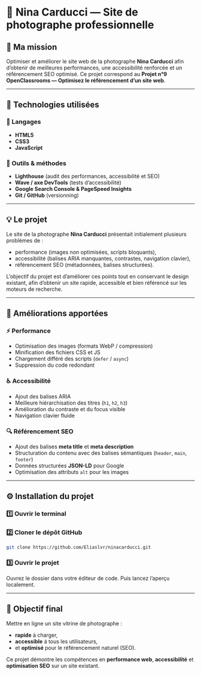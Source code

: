 # 📸 Nina Carducci — Site de photographe professionnelle

## 🎯 Ma mission

Optimiser et améliorer le site web de la photographe **Nina Carducci** afin d’obtenir de meilleures performances, une accessibilité renforcée et un référencement SEO optimisé.
Ce projet correspond au **Projet n°9 OpenClassrooms — Optimisez le référencement d’un site web**.

---

## 🧰 Technologies utilisées

### 🔹 Langages

* **HTML5**
* **CSS3**
* **JavaScript**

### 🔹 Outils & méthodes

* **Lighthouse** (audit des performances, accessibilité et SEO)
* **Wave / axe DevTools** (tests d’accessibilité)
* **Google Search Console & PageSpeed Insights**
* **Git / GitHub** (versionning)

---

## 💡 Le projet

Le site de la photographe **Nina Carducci** présentait initialement plusieurs problèmes de :

* performance (images non optimisées, scripts bloquants),
* accessibilité (balises ARIA manquantes, contrastes, navigation clavier),
* référencement SEO (métadonnées, balises structurées).

L’objectif du projet est d’améliorer ces points tout en conservant le design existant, afin d’obtenir un site rapide, accessible et bien référencé sur les moteurs de recherche.

---

## 🧩 Améliorations apportées

### ⚡ Performance

* Optimisation des images (formats WebP / compression)
* Minification des fichiers CSS et JS
* Chargement différé des scripts (`defer` / `async`)
* Suppression du code redondant

### ♿ Accessibilité

* Ajout des balises ARIA
* Meilleure hiérarchisation des titres (`h1`, `h2`, `h3`)
* Amélioration du contraste et du focus visible
* Navigation clavier fluide

### 🔍 Référencement SEO

* Ajout des balises **meta title** et **meta description**
* Structuration du contenu avec des balises sémantiques (`header`, `main`, `footer`)
* Données structurées **JSON-LD** pour Google
* Optimisation des attributs `alt` pour les images


---

## ⚙️ Installation du projet

### 1️⃣ Ouvrir le terminal

### 2️⃣ Cloner le dépôt GitHub

```bash
git clone https://github.com/Eliaslvr/ninacarducci.git
```

### 3️⃣ Ouvrir le projet

Ouvrez le dossier dans votre éditeur de code.
Puis lancez l’aperçu localement.

---

## 🏁 Objectif final

Mettre en ligne un site vitrine de photographe :

* **rapide** à charger,
* **accessible** à tous les utilisateurs,
* et **optimisé** pour le référencement naturel (SEO).

Ce projet démontre les compétences en **performance web**, **accessibilité** et **optimisation SEO** sur un site existant.

